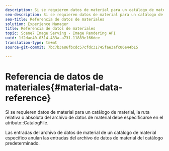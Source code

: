 ```yaml
---
description: Si se requieren datos de material para un catálogo de materiales, la ruta relativa o absoluta del archivo de datos de material debe especificarse en el atributo CatalogFile.
seo-description: Si se requieren datos de material para un catálogo de materiales, la ruta relativa o absoluta del archivo de datos de material debe especificarse en el atributo CatalogFile.
seo-title: Referencia de datos de materiales
solution: Experience Manager
title: Referencia de datos de materiales
topic: Scene7 Image Serving - Image Rendering API
uuid: 1f2dae40-0314-483a-a731-11889e166dee
translation-type: tm+mt
source-git-commit: 7bc7b3a86fbcdc57cfdc31745fae3afc06e44b15

---
```



# Referencia de datos de materiales{#material-data-reference}

Si se requieren datos de material para un catálogo de material, la ruta relativa o absoluta del archivo de datos de material debe especificarse en el atributo::CatalogFile.

Las entradas del archivo de datos de material de un catálogo de material específico anulan las entradas del archivo de datos de material del catálogo predeterminado.
